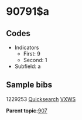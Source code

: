 # 90791$a

## Codes

-   Indicators
    -   First: 9
    -   Second: 1
-   Subfield: a

## Sample bibs

1229253 [Quicksearch](https://search.library.yale.edu/catalog/1229253) [VXWS](http://prodorbis.library.yale.edu:7014/vxws/GetHoldingsService?bibId=1229253)

**Parent topic:**[907](../../tags/907/907.md)

